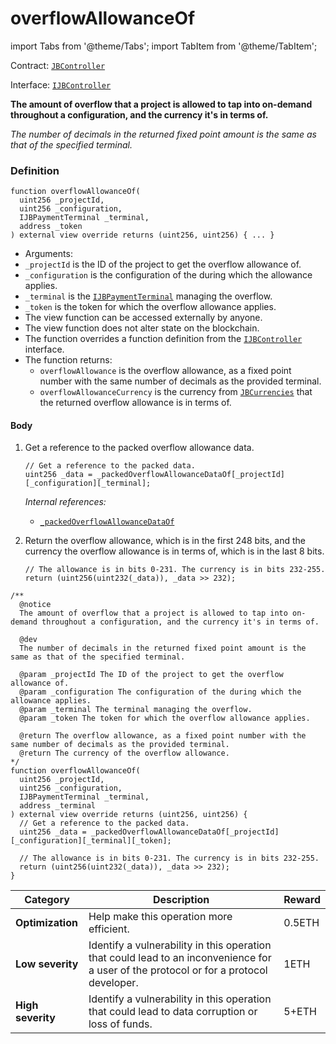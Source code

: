 # overflowAllowanceOf

import Tabs from '@theme/Tabs';
import TabItem from '@theme/TabItem';

Contract: [`JBController`](/v4/deprecated/v2/contracts/or-controllers/jbcontroller/README.md)​‌

Interface: [`IJBController`](/v4/deprecated/v2/interfaces/ijbcontroller.md)

<Tabs>
<TabItem value="Step by step" label="Step by step">

**The amount of overflow that a project is allowed to tap into on-demand throughout a configuration, and the currency it's in terms of.**

_The number of decimals in the returned fixed point amount is the same as that of the specified terminal._

### Definition

```
function overflowAllowanceOf(
  uint256 _projectId,
  uint256 _configuration,
  IJBPaymentTerminal _terminal,
  address _token
) external view override returns (uint256, uint256) { ... }
```

* Arguments:
* `_projectId` is the ID of the project to get the overflow allowance of.
* `_configuration` is the configuration of the during which the allowance applies.
* `_terminal` is the [`IJBPaymentTerminal`](/v4/deprecated/v2/interfaces/ijbpaymentterminal.md) managing the overflow.
* `_token` is the token for which the overflow allowance applies.
* The view function can be accessed externally by anyone.
* The view function does not alter state on the blockchain.
* The function overrides a function definition from the [`IJBController`](/v4/deprecated/v2/interfaces/ijbcontroller.md) interface.
* The function returns:
  * `overflowAllowance` is the overflow allowance, as a fixed point number with the same number of decimals as the provided terminal.
  * `overflowAllowanceCurrency` is the currency from [`JBCurrencies`](/v4/deprecated/v2/libraries/jbcurrencies.md) that the returned overflow allowance is in terms of.

#### Body

1.  Get a reference to the packed overflow allowance data.

    ```
    // Get a reference to the packed data.
    uint256 _data = _packedOverflowAllowanceDataOf[_projectId][_configuration][_terminal];
    ```

    _Internal references:_

    * [`_packedOverflowAllowanceDataOf`](/v4/deprecated/v2/contracts/or-controllers/jbcontroller/properties/-_packedoverflowallowancedataof.md)
2.  Return the overflow allowance, which is in the first 248 bits, and the currency the overflow allowance is in terms of, which is in the last 8 bits.

    ```
    // The allowance is in bits 0-231. The currency is in bits 232-255.
    return (uint256(uint232(_data)), _data >> 232);
    ```

</TabItem>

<TabItem value="Code" label="Code">

```
/**
  @notice
  The amount of overflow that a project is allowed to tap into on-demand throughout a configuration, and the currency it's in terms of.

  @dev
  The number of decimals in the returned fixed point amount is the same as that of the specified terminal.

  @param _projectId The ID of the project to get the overflow allowance of.
  @param _configuration The configuration of the during which the allowance applies.
  @param _terminal The terminal managing the overflow.
  @param _token The token for which the overflow allowance applies.

  @return The overflow allowance, as a fixed point number with the same number of decimals as the provided terminal.
  @return The currency of the overflow allowance.
*/
function overflowAllowanceOf(
  uint256 _projectId,
  uint256 _configuration,
  IJBPaymentTerminal _terminal,
  address _terminal
) external view override returns (uint256, uint256) {
  // Get a reference to the packed data.
  uint256 _data = _packedOverflowAllowanceDataOf[_projectId][_configuration][_terminal][_token];

  // The allowance is in bits 0-231. The currency is in bits 232-255.
  return (uint256(uint232(_data)), _data >> 232);
}
```

</TabItem>

<TabItem value="Bug bounty" label="Bug bounty">

| Category          | Description                                                                                                                            | Reward |
| ----------------- | -------------------------------------------------------------------------------------------------------------------------------------- | ------ |
| **Optimization**  | Help make this operation more efficient.                                                                                               | 0.5ETH |
| **Low severity**  | Identify a vulnerability in this operation that could lead to an inconvenience for a user of the protocol or for a protocol developer. | 1ETH   |
| **High severity** | Identify a vulnerability in this operation that could lead to data corruption or loss of funds.                                        | 5+ETH  |

</TabItem>
</Tabs>

